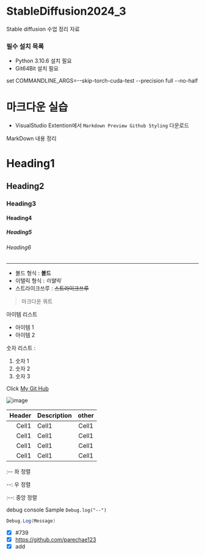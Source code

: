# StableDiffusion2024_3
Stable diffusion 수업 정리 자료

### 필수 설치 목록 
+ Python 3.10.6 설치 필요
+ Git64Bit 설치 필요





set COMMANDLINE_ARGS=--skip-torch-cuda-test --precision full --no-half






# 마크다운 실습
+ VisualStudio Extention에서 `Markdown Preview Github Styling` 다운로드


MarkDown 내용 정리

<!-- Heading -->

# Heading1
## Heading2
### Heading3
#### Heading4
##### Heading5
###### Heading6

<!-- Line -->

---
<!-- Text Attributes-->

+ 볼드 형식 : **볼드**
+ 이탤릭 형식 : *이탤릭*
+ 스트라이크쓰루 : ~~스트라이크쓰루~~

<!-- Quote -->
> 마크다운 쿼트

<!-- Bullet LIst -->
아이템 리스트
+ 아이템 1
+ 아이템 2

<!-- Numbered LIst -->
숫자 리스트 :

1. 숫자 1
2. 숫자 2
3. 숫자 3

<!--Link-->
Click [My Git Hub](https://github.com/parechae123)

<!-- Image = ![image](URL) -->
![image](https://encrypted-tbn0.gstatic.com/images?q=tbn:ANd9GcRJPJQw5wn-SmVIpy6CAakvOYNbsLPfVXGgCpIVaPlDDPJjHihq-RpjgFcN_CtZwYxwDPw&usqp=CAU)

<!-- Table -->
|Header|Description|other|
|--:|:--|:--:|
|Cell1|Cell1|Cell1|
|Cell1|Cell1|Cell1|
|Cell1|Cell1|Cell1|
|Cell1|Cell1|Cell1|

:--     좌 정렬

--:     우 정렬

:--:    중앙 정렬

<!-- Code -->

debug console Sample `Debug.log("--")`

```C#
Debug.Log(Message)
```
<!-- TodoList GitHub 문법-->
- [X] #739
- [X] https://github.com/parechae123
- [X] add